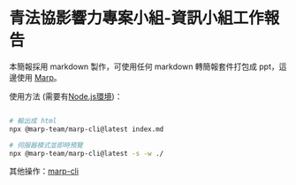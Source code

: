 # 青法協影響力專案小組-資訊小組工作報告

本簡報採用 markdown 製作，可使用任何 markdown 轉簡報套件打包成 ppt，這邊使用 [Marp](https://github.com/marp-team/marp)。

使用方法 (需要有[Node.js環境](https://nodejs.org/zh-tw))：
```bash

# 輸出成 html
npx @marp-team/marp-cli@latest index.md

# 伺服器模式並即時預覽
npx @marp-team/marp-cli@latest -s -w ./ 
```

其他操作：[marp-cli](https://github.com/marp-team/marp-cli)
